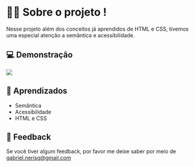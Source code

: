 
# 🧑‍💻 Sobre o projeto !

Nesse projeto além dos conceitos já aprendidos de HTML e CSS, tivemos uma especial atenção a semântica e acessibilidade.


## 💻 Demonstração

![](https://user-images.githubusercontent.com/87450820/179571638-c2709a11-be1e-49fd-9652-405d390f349d.png)

## 🧠 Aprendizados

- Semântica 
- Acessibilidade 
- HTML e CSS

## 👀 Feedback

Se você tiver algum feedback, por favor me deixe saber por meio de gabriel.nerisg@gmail.com

